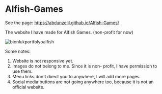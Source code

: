 # Alfish-Games

See the page: https://abdunzelil.github.io/Alfish-Games/

The website I have made for Alfish Games. (non-profit for now)

![bionlukportfolyoalfish](https://user-images.githubusercontent.com/93703261/177033601-b728d6ed-2cd5-4129-81ab-4bd5c1667ba5.png)

Some notes:
1) Website is not responsive yet.
2) Images do not belong to me. Since it is non- profit, I have permission to use them.
3) Menu links don't direct you to anywhere, I will add more pages.
4) Social media buttons are not going anywhere too, because it is not an official website.
